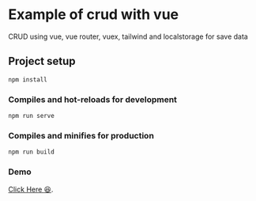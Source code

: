 # Example of crud with vue

CRUD using vue, vue router, vuex, tailwind and localstorage for save data

## Project setup
```
npm install
```

### Compiles and hot-reloads for development
```
npm run serve
```

### Compiles and minifies for production
```
npm run build
```

### Demo
[Click Here :laughing:](https://crud-vue-with-vuex-vuerouter-tailwind-and-localstorage.netlify.app/).
